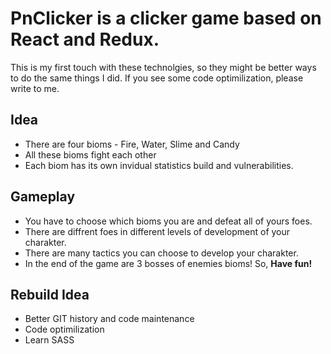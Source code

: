 # PnClicker is a clicker game based on React and Redux.

 This is my first touch with these technolgies, so they might be better
 ways to do the same things I did. If you see some code optimilization, please write to me.

## Idea
 - There are four bioms - Fire, Water, Slime and Candy
 - All these bioms fight each other
 - Each biom has its own invidual statistics build and vulnerabilities.

## Gameplay
 - You have to choose which bioms you are and defeat all of yours foes.
 - There are diffrent foes in different levels of development of your
   charakter.
 - There are many tactics you can choose to develop your charakter.
 - In the end of the game are 3 bosses of enemies bioms!
    So, **Have fun!**

## Rebuild Idea
 - Better GIT history and code maintenance
 - Code optimilization
 - Learn SASS